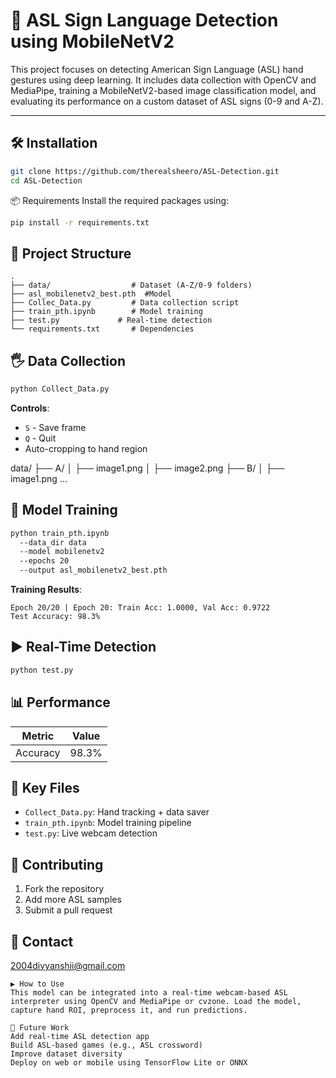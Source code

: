 # 🤟 ASL Sign Language Detection using MobileNetV2

This project focuses on detecting American Sign Language (ASL) hand gestures using deep learning. It includes data collection with OpenCV and MediaPipe, training a MobileNetV2-based image classification model, and evaluating its performance on a custom dataset of ASL signs (0-9 and A-Z).

---

## 🛠️ Installation
```bash
git clone https://github.com/therealsheero/ASL-Detection.git
cd ASL-Detection
```

📦 Requirements
Install the required packages using:

```bash
pip install -r requirements.txt
```

## 📂 Project Structure
```
.
├── data/                  # Dataset (A-Z/0-9 folders)
├── asl_mobilenetv2_best.pth  #Model
├── Collec_Data.py         # Data collection script
├── train_pth.ipynb        # Model training
├── test.py             # Real-time detection
└── requirements.txt       # Dependencies
```

## 🖐️ Data Collection
```bash
python Collect_Data.py 
```
**Controls**:
- `S` - Save frame
- `Q` - Quit
- Auto-cropping to hand region

data/
├── A/
│   ├── image1.png
│   ├── image2.png
├── B/
│   ├── image1.png
...


## 🧠 Model Training
```bash
python train_pth.ipynb 
  --data_dir data 
  --model mobilenetv2 
  --epochs 20 
  --output asl_mobilenetv2_best.pth
```

**Training Results**:
```
Epoch 20/20 | Epoch 20: Train Acc: 1.0000, Val Acc: 0.9722
Test Accuracy: 98.3%
```

## ▶️ Real-Time Detection
```bash
python test.py 
```

## 📊 Performance
| Metric       | Value |
|--------------|-------|
| Accuracy     | 98.3% |

## 🌟 Key Files
- `Collect_Data.py`: Hand tracking + data saver
- `train_pth.ipynb`: Model training pipeline
- `test.py`: Live webcam detection

## 🤝 Contributing
1. Fork the repository
2. Add more ASL samples
3. Submit a pull request

## 📧 Contact
[2004divyanshii@gmail.com](mailto:2004divyanshii@gmail.com)
```
▶️ How to Use
This model can be integrated into a real-time webcam-based ASL interpreter using OpenCV and MediaPipe or cvzone. Load the model, capture hand ROI, preprocess it, and run predictions.

🚀 Future Work
Add real-time ASL detection app
Build ASL-based games (e.g., ASL crossword)
Improve dataset diversity
Deploy on web or mobile using TensorFlow Lite or ONNX
```




